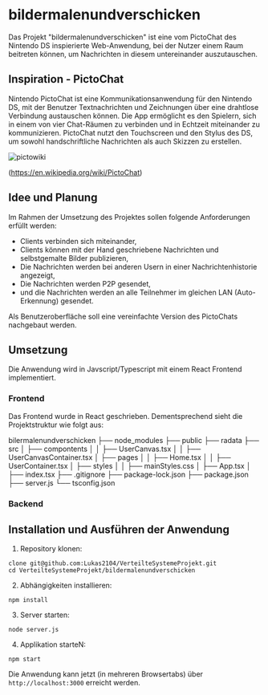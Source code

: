 # bildermalenundverschicken

Das Projekt "bildermalenundverschicken" ist eine vom PictoChat des Nintendo DS inspierierte Web-Anwendung, bei der Nutzer einem Raum beitreten können, um Nachrichten in diesem untereinander auszutauschen.

## Inspiration - PictoChat
Nintendo PictoChat ist eine Kommunikationsanwendung für den Nintendo DS, mit der Benutzer Textnachrichten und Zeichnungen über eine drahtlose Verbindung austauschen können. Die App ermöglicht es den Spielern, sich in einem von vier Chat-Räumen zu verbinden und in Echtzeit miteinander zu kommunizieren. PictoChat nutzt den Touchscreen und den Stylus des DS, um sowohl handschriftliche Nachrichten als auch Skizzen zu erstellen.

![pictowiki](https://github.com/Lukas2104/bildermalenundverschicken/assets/39993215/a06357a5-d522-417e-8d7f-3e33d352d13e)

(https://en.wikipedia.org/wiki/PictoChat)

## Idee und Planung
Im Rahmen der Umsetzung des Projektes sollen folgende Anforderungen erfüllt werden:

- Clients verbinden sich miteinander,
- Clients können mit der Hand geschriebene Nachrichten und selbstgemalte Bilder publizieren,
- Die Nachrichten werden bei anderen Usern in einer Nachrichtenhistorie angezeigt,
- Die Nachrichten werden P2P gesendet,
- und die Nachrichten werden an alle Teilnehmer im gleichen LAN (Auto-Erkennung) gesendet.

Als Benutzeroberfläche soll eine vereinfachte Version des PictoChats nachgebaut werden.

## Umsetzung
Die Anwendung wird in Javscript/Typescript mit einem React Frontend implementiert.

### Frontend
Das Frontend wurde in React geschrieben. Dementsprechend sieht die Projektstruktur wie folgt aus:

bilermalenundverschicken
├── node_modules
├── public
├── radata
├── src
│   ├── compontents
│   │   ├── UserCanvas.tsx
│   │   ├── UserCanvasContainer.tsx
│   ├── pages
│   │   ├── Home.tsx
│   │   ├── UserContainer.tsx
│   ├── styles
│   │   ├── mainStyles.css
│   ├── App.tsx
│   ├── index.tsx
├── .gitignore
├── package-lock.json
├── package.json
├── server.js
└── tsconfig.json

### Backend

## Installation und Ausführen der Anwendung

1. Repository klonen:
```
clone git@github.com:Lukas2104/VerteilteSystemeProjekt.git
cd VerteilteSystemeProjekt/bildermalenundverschicken
```

2. Abhängigkeiten installieren:
```
npm install
```

3. Server starten:
```
node server.js
```

4. Applikation starteN:
```
npm start
```

Die Anwendung kann jetzt (in mehreren Browsertabs) über `http://localhost:3000` erreicht werden.
